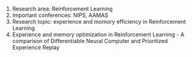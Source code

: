 1. Research area: Reinforcement Learning
2. Important conferences: NIPS, AAMAS
3. Research topic: experience and momory efficiency in Reinforcement Learning
4. Experience and memory optimization in Reinforcement Learning - A comparison of Differentiable Neural Computer and Prioritized Experience Replay
